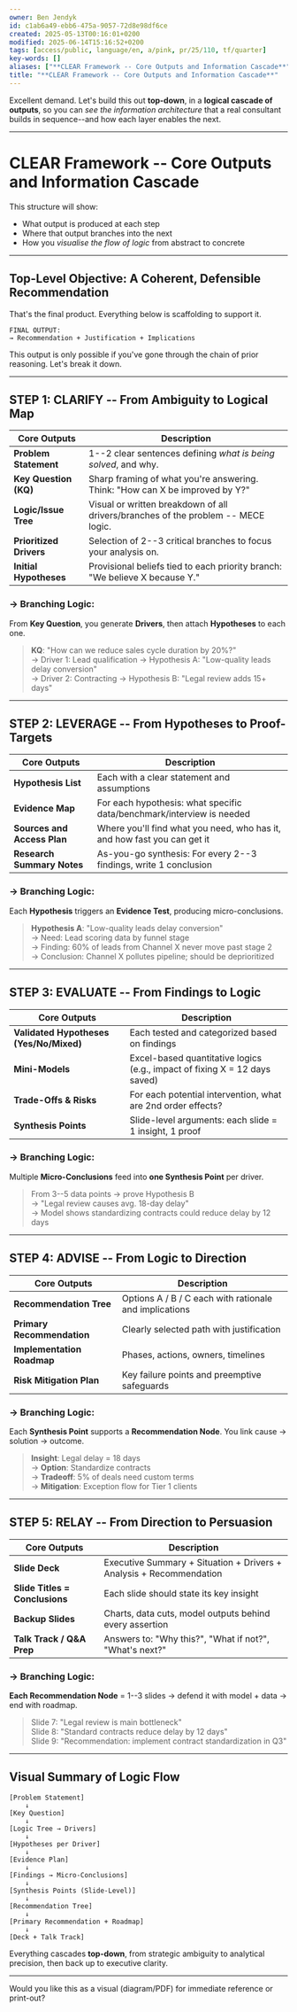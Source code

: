 ```yaml
---
owner: Ben Jendyk
id: c1ab6a49-ebb6-475a-9057-72d8e98df6ce
created: 2025-05-13T00:16:01+0200
modified: 2025-06-14T15:16:52+0200
tags: [access/public, language/en, a/pink, pr/25/110, tf/quarter]
key-words: []
aliases: ["**CLEAR Framework -- Core Outputs and Information Cascade**"]
title: "**CLEAR Framework -- Core Outputs and Information Cascade**"
---
```


Excellent demand. Let's build this out **top-down**, in a **logical cascade of outputs**, so you can _see the information architecture_ that a real consultant builds in sequence--and how each layer enables the next.

* * *

# **CLEAR Framework -- Core Outputs and Information Cascade**

This structure will show:

- What output is produced at each step
- Where that output branches into the next
- How you _visualise the flow of logic_ from abstract to concrete
* * *

## **Top-Level Objective: A Coherent, Defensible Recommendation**

That's the final product. Everything below is scaffolding to support it.
    
    
    FINAL OUTPUT:
    → Recommendation + Justification + Implications
    

This output is only possible if you've gone through the chain of prior reasoning. Let's break it down.

* * *

## **STEP 1: CLARIFY -- From Ambiguity to Logical Map**

| **Core Outputs** | **Description** | 
| ---- | ----  |
| **Problem Statement** | 1--2 clear sentences defining _what is being solved_, and why. | 
| **Key Question (KQ)** | Sharp framing of what you're answering. Think: "How can X be improved by Y?" | 
| **Logic/Issue Tree** | Visual or written breakdown of all drivers/branches of the problem -- MECE logic. | 
| **Prioritized Drivers** | Selection of 2--3 critical branches to focus your analysis on. | 
| **Initial Hypotheses** | Provisional beliefs tied to each priority branch: "We believe X because Y." | 

### → Branching Logic:

From **Key Question**, you generate **Drivers**, then attach **Hypotheses** to each one.

> **KQ**: "How can we reduce sales cycle duration by 20%?"  
→ Driver 1: Lead qualification → Hypothesis A: "Low-quality leads delay conversion"  
→ Driver 2: Contracting → Hypothesis B: "Legal review adds 15+ days"
* * *

## **STEP 2: LEVERAGE -- From Hypotheses to Proof-Targets**

| **Core Outputs** | **Description** | 
| ---- | ----  |
| **Hypothesis List** | Each with a clear statement and assumptions | 
| **Evidence Map** | For each hypothesis: what specific data/benchmark/interview is needed | 
| **Sources and Access Plan** | Where you'll find what you need, who has it, and how fast you can get it | 
| **Research Summary Notes** | As-you-go synthesis: For every 2--3 findings, write 1 conclusion | 

### → Branching Logic:

Each **Hypothesis** triggers an **Evidence Test**, producing micro-conclusions.

> **Hypothesis A**: "Low-quality leads delay conversion"  
→ Need: Lead scoring data by funnel stage  
→ Finding: 60% of leads from Channel X never move past stage 2  
→ Conclusion: Channel X pollutes pipeline; should be deprioritized

* * *

## **STEP 3: EVALUATE -- From Findings to Logic**

| **Core Outputs** | **Description** | 
| ---- | ----  |
| **Validated Hypotheses (Yes/No/Mixed)** | Each tested and categorized based on findings | 
| **Mini-Models** | Excel-based quantitative logics (e.g., impact of fixing X = 12 days saved) | 
| **Trade-Offs & Risks** | For each potential intervention, what are 2nd order effects? | 
| **Synthesis Points** | Slide-level arguments: each slide = 1 insight, 1 proof | 

### → Branching Logic:

Multiple **Micro-Conclusions** feed into **one Synthesis Point** per driver.

> From 3--5 data points → prove Hypothesis B  
→ "Legal review causes avg. 18-day delay"  
→ Model shows standardizing contracts could reduce delay by 12 days

* * *

## **STEP 4: ADVISE -- From Logic to Direction**

| **Core Outputs** | **Description** | 
| ---- | ----  |
| **Recommendation Tree** | Options A / B / C each with rationale and implications | 
| **Primary Recommendation** | Clearly selected path with justification | 
| **Implementation Roadmap** | Phases, actions, owners, timelines | 
| **Risk Mitigation Plan** | Key failure points and preemptive safeguards | 

### → Branching Logic:

Each **Synthesis Point** supports a **Recommendation Node**. You link cause → solution → outcome.

> **Insight**: Legal delay = 18 days  
→ **Option**: Standardize contracts  
→ **Tradeoff**: 5% of deals need custom terms  
→ **Mitigation**: Exception flow for Tier 1 clients

* * *

## **STEP 5: RELAY -- From Direction to Persuasion**

| **Core Outputs** | **Description** | 
| ---- | ----  |
| **Slide Deck** | Executive Summary + Situation + Drivers + Analysis + Recommendation | 
| **Slide Titles = Conclusions** | Each slide should state its key insight | 
| **Backup Slides** | Charts, data cuts, model outputs behind every assertion | 
| **Talk Track / Q&A Prep** | Answers to: "Why this?", "What if not?", "What's next?" | 

### → Branching Logic:

**Each Recommendation Node** = 1--3 slides → defend it with model + data → end with roadmap.

> Slide 7: "Legal review is main bottleneck"  
Slide 8: "Standard contracts reduce delay by 12 days"  
Slide 9: "Recommendation: implement contract standardization in Q3"

* * *

## **Visual Summary of Logic Flow**
    
    
    [Problem Statement]  
        ↓  
    [Key Question]  
        ↓  
    [Logic Tree → Drivers]  
        ↓  
    [Hypotheses per Driver]  
        ↓  
    [Evidence Plan]  
        ↓  
    [Findings → Micro-Conclusions]  
        ↓  
    [Synthesis Points (Slide-Level)]  
        ↓  
    [Recommendation Tree]  
        ↓  
    [Primary Recommendation + Roadmap]  
        ↓  
    [Deck + Talk Track]
    

Everything cascades **top-down**, from strategic ambiguity to analytical precision, then back up to executive clarity.

* * *

Would you like this as a visual (diagram/PDF) for immediate reference or print-out?